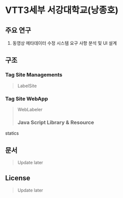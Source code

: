 # VTT3세부 서강대학교(낭종호)
## 주요 연구
  1. 동영상 메타데이터 수정 시스템 요구 사항 분석 및 UI 설계

  
## 구조

### Tag Site Managements
>LabelSite
### Tag Site WebApp
>WebLabeler
>### Java Script Library & Resource
statics

## 문서
>Update later

## License
>Update later